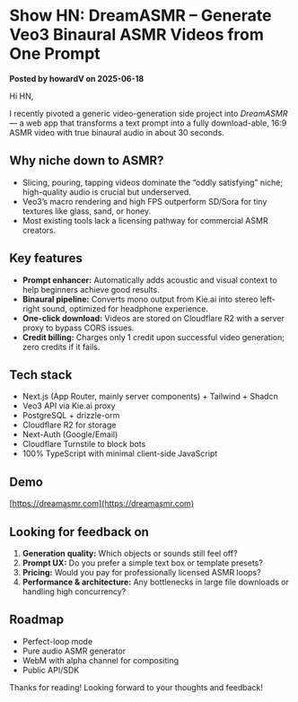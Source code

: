 # Show HN: DreamASMR – Generate Veo3 Binaural ASMR Videos from One Prompt

**Posted by howardV on 2025-06-18**

Hi HN,

I recently pivoted a generic video-generation side project into *DreamASMR* — a web app that transforms a text prompt into a fully download-able, 16:9 ASMR video with true binaural audio in about 30 seconds.

## Why niche down to ASMR?

- Slicing, pouring, tapping videos dominate the “oddly satisfying” niche; high-quality audio is crucial but underserved.
- Veo3’s macro rendering and high FPS outperform SD/Sora for tiny textures like glass, sand, or honey.
- Most existing tools lack a licensing pathway for commercial ASMR creators.

## Key features

- **Prompt enhancer:** Automatically adds acoustic and visual context to help beginners achieve good results.
- **Binaural pipeline:** Converts mono output from Kie.ai into stereo left-right sound, optimized for headphone experience.
- **One-click download:** Videos are stored on Cloudflare R2 with a server proxy to bypass CORS issues.
- **Credit billing:** Charges only 1 credit upon successful video generation; zero credits if it fails.

## Tech stack

- Next.js (App Router, mainly server components) + Tailwind + Shadcn
- Veo3 API via Kie.ai proxy
- PostgreSQL + drizzle-orm
- Cloudflare R2 for storage
- Next-Auth (Google/Email)
- Cloudflare Turnstile to block bots
- 100% TypeScript with minimal client-side JavaScript

## Demo

[https://dreamasmr.com](https://dreamasmr.com)

## Looking for feedback on

1. **Generation quality:** Which objects or sounds still feel off?
2. **Prompt UX:** Do you prefer a simple text box or template presets?
3. **Pricing:** Would you pay for professionally licensed ASMR loops?
4. **Performance & architecture:** Any bottlenecks in large file downloads or handling high concurrency?

## Roadmap

- Perfect-loop mode
- Pure audio ASMR generator
- WebM with alpha channel for compositing
- Public API/SDK

Thanks for reading! Looking forward to your thoughts and feedback!